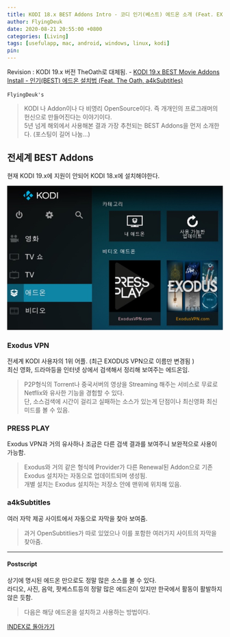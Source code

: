 ```yaml
---
title: KODI 18.x BEST Addons Intro - 코디 인기(베스트) 에드온 소개 (Feat. EXODUS VPN, PressPlay, a4kSubtitles)
author: FlyingDeuk
date: 2020-08-21 20:55:00 +0800
categories: [Living]
tags: [usefulapp, mac, android, windows, linux, kodi]
pin:
---
```


Revision : KODI 19.x 버전 TheOath로 대체됨. - [KODI 19.x BEST Movie Addons Install - 인기(BEST) 에드온 설치법 (Feat. The Oath, a4kSubtitles)](/posts/KODI-oath/)


`FlyingDeuk's`
> KODI 나 Addon이나 다 비영리 OpenSource이다. 즉 개개인의 프로그래머의 헌신으로 만들어진다는 이야기이다. <br>
5년 넘게 해외에서 사용해본 결과 가장 추천되는 BEST Addons을 먼저 소개한다. (포스팅이 길어 나눔...)

## 전세계 BEST Addons
현재 KODI 19.x에 지원이 안되어 KODI 18.x에 설치해야한다.

![kodi](/img/living/kodi/exodus.jpg)

### Exodus VPN
전세계 KODI 사용자의 1위 어플. (최근 EXODUS VPN으로 이름만 변경됨 )<br>
최신 영화, 드라마등을 인터넷 상에서 검색해서 정리해 보여주는 에드온임.
>P2P형식의 Torrent나 중국서버의 영상을 Streaming 해주는 서비스로 무료로 Netflix와 유사한 기능을 경험할 수 있다. <br>
단, 소스검색에 시간이 걸리고 실패하는 소스가 있는게 단점이나 최신영화 최신 미드를 볼 수 있음.

### PRESS PLAY
Exodus VPN과 거의 유사하나 조금은 다른 검색 결과를 보여주니 보완적으로 사용이 가능함.
> Exodus와 거의 같은 형식에 Provider가 다른 Renewal된 Addon으로 기존 Exodus 설치자는 자동으로 업데이트되며 생성됨. <br>
개별 설치는 Exodus 설치하는 저장소 안에 맨위에 위치해 있음.

### a4kSubtitles
여러 자막 제공 사이트에서 자동으로 자막을 찾아 보여줌.  
> 과거 OpenSubtitlies가 따로 있었으나 이를 포함한 여러가지 사이트의 자막을 찾아줌.

----------

#### Postscript
상기에 명시된 에드온 만으로도 정말 많은 소스를 볼 수 있다. <br>
라디오, 사진, 음악, 팟케스트등의 정말 많은 에드온이 있지만 한국에서 활동이 활발하지않은 듯함.
>다음은 해당 에드온을 설치하고 사용하는 방법이다.


[INDEX로 돌아가기](/posts/KODI/)
